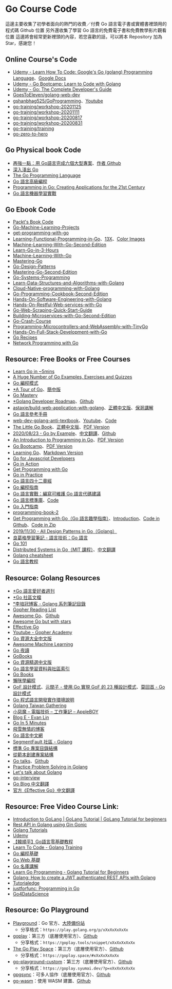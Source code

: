 # Go Course Code
 這邊主要收集了初學者面向的熱門的收費／付費 Go 語言電子書或實體書裡頭用的程式碼 Github 位置
 另外還收集了學習 Go 語言的免費電子書和免費教學影片觀看位置
 這邊將會經常更新裡頭的內容，若您喜歡的話，可以將本 Repository 加為 Star，感謝您！

## Online Course's Code
- [Udemy - Learn How To Code: Google's Go (golang) Programming Language](https://github.com/GoesToEleven/GolangTraining)、[Google Docs](https://docs.google.com/document/d/1ckYpi6hcRkaBUEk975f54oGsHYHu7GhzOk7-nOrkNxo/edit#)
- [Udemy - Go Bootcamp: Learn to Code with Golang](https://github.com/inancgumus/learngo)
- [Udemy - Go: The Complete Developer's Guide](https://github.com/StephenGrider/GoCasts)
- [GoesToEleven/golang-web-dev](https://github.com/GoesToEleven/golang-web-dev)
- [gshanbhag525/GoProgramming](https://github.com/gshanbhag525/GoProgramming)、[Youtube](https://www.youtube.com/channel/UCs6nmQViDpUw0nuIx9c_WvA)
- [go-training/workshop-20201125](https://github.com/go-training/workshop-20201125)
- [go-training/workshop-20201111](https://github.com/go-training/workshop-20201111)
- [go-training/workshop-20200817](https://github.com/go-training/workshop-20200817)
- [go-training/workshop-20200831](https://github.com/go-training/workshop-20200831)
- [go-training/training](https://github.com/go-training/training)
- [go-zero-to-hero](https://github.com/jensoncs/go-zero-to-hero)

## Go Physical book Code
- [再強一點：用 Go語言完成六個大型專案](https://github.com/go-programming-tour-book)、[作者 Github](https://github.com/eddycjy/)
- [深入淺出 Go](https://github.com/headfirstgo)
- [The Go Programming Language](https://github.com/adonovan/gopl.io/)
- [Go 語言高級編程](https://github.com/chai2010/advanced-go-programming-book)
- [Programming in Go: Creating Applications for the 21st Century](https://github.com/misheska/goeg)
- [Go 語言機器學習實戰](https://github.com/PacktPublishing/Go-Machine-Learning-Projects)

## Go Ebook Code
- [Packt's Book Code](https://github.com/PacktPublishing?language=go)
- [Go-Machine-Learning-Projects](https://github.com/PacktPublishing/Go-Machine-Learning-Projects)
- [get-programming-with-go](https://github.com/nathany/get-programming-with-go)
- [Learning-Functional-Programming-in-Go](https://github.com/PacktPublishing/Learning-Functional-Programming-in-Go)、[13X](https://github.com/13X)、[Color Images](https://static.packt-cdn.com/downloads/LearningFunctionalProgramminginGo_ColorImages.pdf)
- [Machine-Learning-With-Go-Second-Edition](https://github.com/PacktPublishing/Machine-Learning-With-Go-Second-Edition)
- [Learn-Go-in-3-Hours](https://github.com/PacktPublishing/Learn-Go-in-3-Hours)
- [Machine-Learning-With-Go](https://github.com/PacktPublishing/Machine-Learning-With-Go)
- [Mastering-Go](https://github.com/PacktPublishing/Mastering-Go)
- [Go-Design-Patterns](https://github.com/PacktPublishing/Go-Design-Patterns)
- [Mastering-Go-Second-Edition](https://github.com/PacktPublishing/Mastering-Go-Second-Edition)
- [Go-Systems-Programming](https://github.com/PacktPublishing/Go-Systems-Programming)
- [Learn-Data-Structures-and-Algorithms-with-Golang](https://github.com/PacktPublishing/Learn-Data-Structures-and-Algorithms-with-Golang)
- [Cloud-Native-programming-with-Golang](https://github.com/PacktPublishing/Cloud-Native-programming-with-Golang)
- [Go-Programming-Cookbook-Second-Edition](https://github.com/PacktPublishing/Go-Programming-Cookbook-Second-Edition)
- [Hands-On-Software-Engineering-with-Golang](https://github.com/PacktPublishing/Hands-On-Software-Engineering-with-Golang)
- [Hands-On-Restful-Web-services-with-Go](https://github.com/PacktPublishing/Hands-On-Restful-Web-services-with-Go)
- [Go-Web-Scraping-Quick-Start-Guide](https://github.com/PacktPublishing/Go-Web-Scraping-Quick-Start-Guide)
- [Building-Microservices-with-Go-Second-Edition](https://github.com/PacktPublishing/Building-Microservices-with-Go-Second-Edition)
- [Go-Crash-Course](https://github.com/PacktPublishing/Go-Crash-Course)
- [Programming-Microcontrollers-and-WebAssembly-with-TinyGo](https://github.com/PacktPublishing/Programming-Microcontrollers-and-WebAssembly-with-TinyGo)
- [Hands-On-Full-Stack-Development-with-Go](https://github.com/PacktPublishing/Hands-On-Full-Stack-Development-with-Go)
- [Go Recipes](https://github.com/apress/go-recipes)
- [Network Programming with Go](https://github.com/apress/network-prog-with-go)

## Resource: Free Books or Free Courses
- [Learn Go in ~5mins](https://gist.github.com/prologic/5f6afe9c1b98016ca278f4d507e65510)
- [A Huge Number of Go Examples, Exercises and Quizzes](https://github.com/inancgumus/learngo)
- [Go 編程模式](https://coolshell.cn/articles/series/go编程模式)
- [*A Tour of Go](https://tour.golang.org/list)、[簡中版](https://tour.go-zh.org/)
- [Go Mastery](https://qvault.io/go-mastery-course/)
- [*Golang Developer Roadmap](https://gopherlabs.kubedaily.com/)、[Github](https://github.com/sangam14/GopherLabs)
- [astaxie/build-web-application-with-golang](https://github.com/astaxie/build-web-application-with-golang)、[正體中文版](https://github.com/astaxie/build-web-application-with-golang/blob/master/zh-tw/preface.md)、[保哥講解](https://willh.gitbook.io/build-web-application-with-golang-zhtw/)
- [Go 語言參考手冊](https://github.com/saberuster/Go-Language-Specification)
- [web-dev-golang-anti-textbook](https://github.com/thewhitetulip/web-dev-golang-anti-textbook/)、[Youtube](https://www.youtube.com/playlist?list=PL41psiCma00wgiTKkAZwJiwtLTdcyEyc4)、[Code](https://github.com/thewhitetulip/Tasks)
- [The Little Go Book](https://github.com/karlseguin/the-little-go-book)、[正體中文版](https://github.com/kevingo/the-little-go-book)、[PDF Version](https://www.openmymind.net/assets/go/go.pdf)
- [2020/08/23 - Go by Example](https://gobyexample.com/)、[中文翻譯](https://learnku.com/docs/gobyexample/2020)、[Github](https://github.com/mmcgrana/gobyexample)
- [An Introduction to Programming in Go](http://www.golang-book.com/books/intro)、[PDF Version](http://www.golang-book.com/public/pdf/gobook.pdf)
- [Go Bootcamp](http://www.golangbootcamp.com/book)、[PDF Version](https://www.softcover.io/download/88e295ad/GoBootcamp/ebooks/GoBootcamp.pdf)
- [Learning Go](https://www.miek.nl/go/)、[Markdown Version](https://github.com/miekg/learninggo)
- [Go for Javascript Developers](https://github.com/pazams/go-for-javascript-developers)
- [Go in Action](https://www.manning.com/books/go-in-action#toc)
- [Get Programming with Go](https://www.manning.com/books/get-programming-with-go#toc)
- [Go in Practice](https://www.manning.com/books/go-in-practice#toc)
- [Go 語言四十二章經](https://github.com/ffhelicopter/Go42)
- [Go 編程指南](https://github.com/chai2010/go2-book)
- [Go 語言實戰：編寫可維護 Go 語言代碼建議](https://github.com/llitfkitfk/go-best-practice)
- [Go 語言標準庫](http://books.studygolang.com/The-Golang-Standard-Library-by-Example/)、[Code](https://github.com/polaris1119/The-Golang-Standard-Library-by-Example)
- [Go 入門指南](https://github.com/unknwon/the-way-to-go_ZH_CN)
- [programming-book-2](https://github.com/EvanLi/programming-book-2/tree/master/Go)
- [Get Programming with Go（Go 語言趣學指南）](https://livebook.manning.com/book/get-programming-with-go)、[Introduction](https://www.manning.com/books/get-programming-with-go)、[Code in Github](https://github.com/nathany/get-programming-with-go)、[Code in Zip](https://manning-content.s3.amazonaws.com/download/b/a77fb71-15e9-4397-b239-435c5afa7b43/get-programming-with-go-master.zip)
- [2019/11/30 - All Design Patterns in Go（Golang）](https://golangbyexample.com/all-design-patterns-golang/)
- [良葛格學習筆記 - 語言技術：Go 語言](https://openhome.cc/Gossip/Go/)
- [Go 101](https://go101.org/article/101.html)
- [Distributed Systems in Go（MIT 課程）](http://nil.csail.mit.edu/6.824/2016/schedule.html)、[中文翻譯](https://github.com/feixiao/Distributed-Systems)
- [Golang cheatsheet](https://quickref.me/golang)
- [Go 語言教程](https://www.runoob.com/go/go-tutorial.html)

## Resource: Golang Resources
- [*Go 語言愛好者週刊](https://github.com/polaris1119/golangweekly)
- [*Go 社區文檔](https://learnku.com/go/docs)
- [*李培冠博客 - Golang 系列筆記目錄](https://lpgit.com/p/115)
- [Gopher Reading List](https://github.com/enocom/gopher-reading-list)
- [Awesome Go](https://awesome-go.com/)、[Github](https://github.com/avelino/awesome-go)
- [Awesome Go but with stars](https://github.com/amanbolat/awesome-go-with-stars)
- [Effective Go](https://golang.org/doc/effective_go.html)
- [Youtube - Gopher Academy](https://www.youtube.com/c/GopherAcademy/playlists)
- [Go 資源大全中文版](https://github.com/jobbole/awesome-go-cn)
- [Awesome Machine Learning](https://github.com/josephmisiti/awesome-machine-learning#go)
- [Go 夜讀](https://github.com/talkgo/night)
- [GoBooks](https://github.com/dariubs/GoBooks)
- [Go 資源精選中文版](https://github.com/chai2010/awesome-go-zh)
- [Go 語言學習資料與社區索引](https://github.com/Unknwon/go-study-index)
- [Go Books](https://github.com/golang/go/wiki/Books)
- [懶咪學編程](https://c.lanmit.com/bianchengkaifa/go/)
- [GoF 設計模式](https://github.com/qiualiang/gof)、[元閏子 - 使用 Go 實現 GoF 的 23 種設計模式](https://www.zhihu.com/column/c_1179706510757838848)、[莫回首 - Go 設計模式](https://www.zhihu.com/column/mohuishou)
- [Go 程式語言開發實作環境說明](https://gist.github.com/doggy8088/622fe1d8901c646f97f8cb9901023e39?fbclid=IwAR0u02UlpoySOT55j-tC3Z0tCJyXi45WxkWpNKHWYBmRI-pIpcYIFKwOjx0)
- [Golang Taiwan Gathering](https://github.com/golangtw/GolangTaiwanGathering)
- [小惡魔 – 電腦技術 – 工作筆記 – AppleBOY](https://blog.wu-boy.com/)
- [Blog E - Evan Lin](http://www.evanlin.com/)
- [Go In 5 Minutes](https://www.goin5minutes.com/screencasts/)
- [飛雪無情的博客](https://www.flysnow.org/)
- [Go 語言中文網](https://studygolang.com/)
- [SegmentFault 社區 - Golang](https://segmentfault.com/t/golang)
- [標準 Go 專案目錄結構](https://github.com/golang-standards/project-layout)
- [從範本創建專案結構](https://github.com/tmrts/boilr)
- [Go talks](https://talks.golang.org/)、[Github](https://github.com/golang/talks)
- [Practice Problem Solving in Golang](https://shareablecode.com/browse/tags/golang+codingchallenge)
- [Let's talk about Golang](https://www.facebook.com/programmingHero/posts/1242197752809521)
- [go-interview](https://github.com/shomali11/go-interview)
- [Go Blog 中文翻譯](https://learnku.com/docs/go-blog)
- [官方《Effective Go》中文翻譯](https://learnku.com/docs/effective-go/2020)

## Resource: Free Video Course Link:
- [Introduction to GoLang | GoLang Tutorial | GoLang Tutorial for beginners](https://www.youtube.com/playlist?list=PL8-bdB4cHmXxvf8WiYep1aQCpTjcmHu1L)
- [Rest API in Golang using Gin Gonic](https://www.youtube.com/playlist?list=PL8-bdB4cHmXynirCIPtW0G5mCnaoMfr5u)
- [Golang Tutorials](https://www.youtube.com/playlist?list=PLnhcQHG_PcWNOp6FPuUmiW694-pC8wFeg)
- [Udemy](https://www.udemy.com/courses/search/?price=price-free&src=ukw&q=golang)
- [【韓順平】Go語言零基礎教程](https://www.youtube.com/playlist?list=PLmOn9nNkQxJFWlwItS-iI3C-4jeARUNjq)
- [Learn To Code - Golang Training](https://www.youtube.com/playlist?list=PLSak_q1UXfPrI6D67NF8ajfeJ6f7MH83S)
- [Go 編程基礎](https://github.com/Unknwon/go-fundamental-programming)
- [Go Web 基礎](https://github.com/Unknwon/go-web-foundation)
- [Go 名庫講解](https://github.com/Unknwon/go-rock-libraries-showcases)
- [Learn Go Programming - Golang Tutorial for Beginners](https://youtu.be/YS4e4q9oBaU)
- [Golang: How to create a JWT authenticated REST APIs with Golang](https://www.youtube.com/playlist?list=PLiCVMw2RdtGcZt0bTRHxxUyTbJ8JR_i7y)
- [Tutorialedge](https://www.youtube.com/c/Tutorialedge/playlists)
- [justforfunc: Programming in Go](https://www.youtube.com/channel/UC_BzFbxG2za3bp5NRRRXJSw)
- [Go4DataScience](https://www.youtube.com/playlist?list=PLJ39kWiJXSiyuSkaDJxx1JK1kfpreDNDf)

## Resource: Go Playground
- [Playground](https://play.golang.org/)：Go 官方、[大陸備份站](https://play.studygolang.com)
    - 分享格式：`https://play.golang.org/p/xXxXxXxXxXx`
- [goplay](https://goplay.tools/)：第三方（底層使用官方）、[Github](https://github.com/x1unix/go-playground)
    - 分享格式：`https://goplay.tools/snippet/xXxXxXxXxXx`
- [The Go Play Space](https://goplay.space)：第三方（底層使用官方）、[Github](https://github.com/iafan/goplayspace)
    - 分享格式：`https://goplay.space/#xXxXxXxXxXx`
- [go-playground-custom](https://play.golang.org/)：第三方（底層使用官方）、[Github](https://github.com/syumai/go-playground-custom)
    - 分享格式：`https://goplay.syumai.dev/?p=xXxXxXxXxXx`
- [gpgsync](https://gpgsync.herokuapp.com/)：可多人協作（底層使用官方）、[Github](https://github.com/syumai/gpgsync)
- [go-wasm](https://go-wasm.johnstarich.com/)：使用 WASM 建置、[Github](https://github.com/johnstarich/go-wasm)
